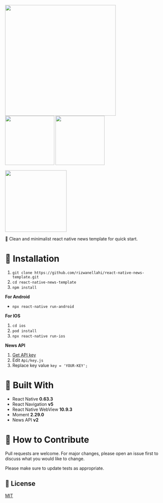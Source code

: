 <p align="left">
  <img width="360" src="https://svgshare.com/i/QsD.svg">
  <img width="160" src="https://media.giphy.com/media/XW37e9g6MWkCXm98zm/giphy.gif">
  <img width="160" src="https://media.giphy.com/media/wrESH6f4HwZdiBpNUe/giphy.gif">
</p>
<p>
  <a href="https://play.google.com/store/apps/details?id=com.reactnativenewstemplate&hl=en&gl=US" target="_blank">
    <img width="200" src="https://i.postimg.cc/TYf2w0yd/google-play-badge.png">
  </a>
</p>

 :iphone: Clean and minimalist react native news template for quick start.
#
# 🚀 Installation

1. `git clone https://github.com/rizwanellahi/react-native-news-template.git`
2. `cd react-native-news-template`
3. `npm install`

**For Android**
* `npx react-native run-android`

**For IOS**
1.  `cd ios`
2.  `pod install`
3.  `npx react-native run-ios`

**News API**
1. [Get API key](https://newsapi.org/docs)
2. Edit ```Api/key.js```
3. Replace key value ```key = 'YOUR-KEY';```

# 🔨 Built With
- React Native **0.63.3**
- React Navigation **v5**
- React Native WebView **10.9.3**
- Moment **2.29.0**
- News API **v2**

# 👏 How to Contribute
Pull requests are welcome. For major changes, please open an issue first to discuss what you would like to change.

Please make sure to update tests as appropriate.

## 📄 License
[MIT](https://github.com/rizwanellahi/react-native-news-template/blob/main/LICENSE)
